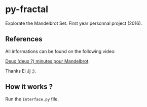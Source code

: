 # py-fractal

Explorate the Mandelbrot Set.
First year personnal project (2016).

## References

All informations can be found on the following video:

[Deux (deux ?) minutes pour Mandelbrot](https://www.youtube.com/watch?v=Y4ICbYtBGzA).

Thanks El Jj ;).

## How it works ?

Run the `Interface.py` file.
